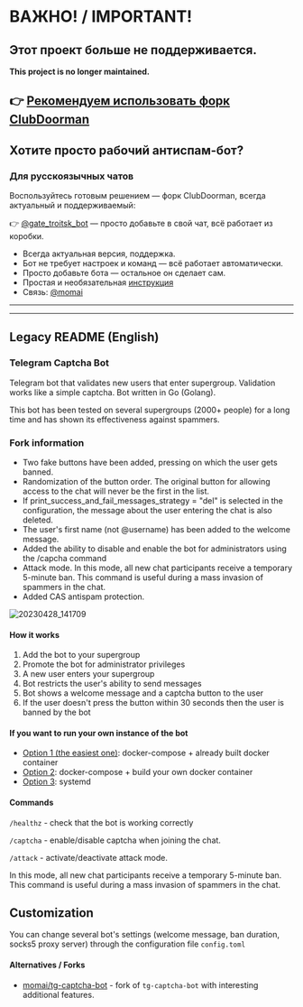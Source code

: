 # ВАЖНО! / IMPORTANT!

## Этот проект больше не поддерживается.

**This project is no longer maintained.**

## 👉 [Рекомендуем использовать форк ClubDoorman](https://github.com/momai/ClubDoorman/)

## Хотите просто рабочий антиспам-бот?

### Для русскоязычных чатов

Воспользуйтесь готовым решением —  форк ClubDoorman, всегда актуальный и поддерживаемый:

👉 [@gate_troitsk_bot](https://t.me/gate_troitsk_bot) — просто добавьте в свой чат, всё работает из коробки.

- Всегда актуальная версия, поддержка.
- Бот не требует настроек и команд — всё работает автоматически.
- Просто добавьте бота — остальное он сделает сам.
- Простая и необязательная [инструкция](https://telegra.ph/GateTroitsBot-04-19)
- Связь: [@momai](https://t.me/momai)

---
---
## Legacy README (English)

### Telegram Captcha Bot
Telegram bot that validates new users that enter supergroup. Validation works like a simple captcha. Bot written in Go (Golang).
 
This bot has been tested on several supergroups (2000+ people) for a long time and has shown its effectiveness against spammers.

### Fork information
- Two fake buttons have been added, pressing on which the user gets banned.
- Randomization of the button order. The original button for allowing access to the chat will never be the first in the list.
- If print_success_and_fail_messages_strategy = "del" is selected in the configuration, the message about the user entering the chat is also deleted.
- The user's first name (not @username) has been added to the welcome message.
- Added the ability to disable and enable the bot for administrators using the /capcha command
- Attack mode. In this mode, all new chat participants receive a temporary 5-minute ban. This command is useful during a mass invasion of spammers in the chat.
- Added CAS antispam protection. 

![20230428_141709](https://user-images.githubusercontent.com/1340282/235325727-c70cd98b-b395-4fd7-82c5-3a9cbb32ba28.gif)

#### How it works

1. Add the bot to your supergroup
2. Promote the bot for administrator privileges
3. A new user enters your supergroup
4. Bot restricts the user's ability to send messages
5. Bot shows a welcome message and a captcha button to the user
6. If the user doesn't press the button within 30 seconds then the user is banned by the bot

#### If you want to run your own instance of the bot

- [Option 1 (the easiest one)](./INSTALL-1.md): docker-compose + already built docker container
- [Option 2](./INSTALL-2.md): docker-compose + build your own docker container
- [Option 3](./INSTALL-3.md): systemd

#### Commands

`/healthz` - check that the bot is working correctly

`/captcha` - enable/disable captcha when joining the chat.

`/attack` - activate/deactivate attack mode.

In this mode, all new chat participants receive a temporary 5-minute ban. This command is useful during a mass invasion of spammers in the chat.

## Сustomization

You can change several bot's settings (welcome message, ban duration, socks5 proxy server) through the configuration file `config.toml`

#### Alternatives / Forks

- [momai/tg-captcha-bot](https://github.com/momai/tg-captcha-bot) - fork of `tg-captcha-bot` with interesting additional features.
